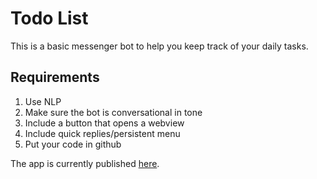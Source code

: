 # Todo List
This is a basic messenger bot to help you keep track of your daily tasks.

## Requirements
1. Use NLP
2. Make sure the bot is conversational in tone
3. Include a button that opens a webview
4. Include quick replies/persistent menu
5. Put your code in github

The app is currently published [here](https://limitless-springs-86949.herokuapp.com/).
